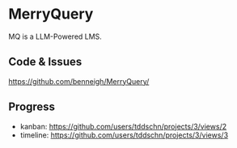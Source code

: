 # MerryQuery

MQ is a LLM-Powered LMS.

## Code & Issues

https://github.com/benneigh/MerryQuery/

## Progress

- kanban: https://github.com/users/tddschn/projects/3/views/2
- timeline: https://github.com/users/tddschn/projects/3/views/3
